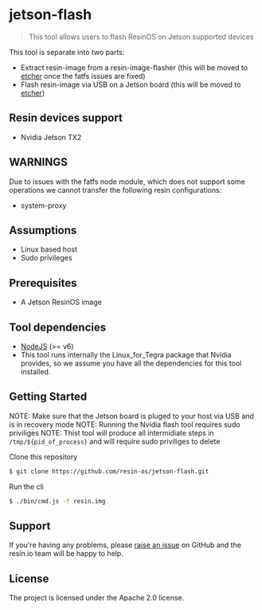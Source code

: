 # jetson-flash

> This tool allows users to flash ResinOS on Jetson supported devices

This tool is separate into two parts:
- Extract resin-image from a resin-image-flasher (this will be moved to [etcher](https://github.com/resin-io/etcher) once the fatfs issues are fixed)
- Flash resin-image via USB on a Jetson board (this will be moved to [etcher](https://github.com/resin-io/etcher))

Resin devices support
---------------------

* Nvidia Jetson TX2

WARNINGS
--------

Due to issues with the fatfs node module, which does not support some operations we cannot transfer the following resin configurations:

* system-proxy

Assumptions
-----------

- Linux based host
- Sudo privileges

Prerequisites
-------------

-  A Jetson ResinOS image 

Tool dependencies
-----------------

- [NodeJS](https://nodejs.org) (>= v6)
- This tool runs internally the Linux_for_Tegra package that Nvidia provides, so we assume you have all the dependencies for this tool installed.

Getting Started
---------------

NOTE: Make sure that the Jetson board is pluged to your host via USB and is in recovery mode
NOTE: Running the Nvidia flash tool requires sudo priviliges
NOTE: Thist tool will produce all intermidiate steps in `/tmp/${pid_of_process}` and will require sudo priviliges to delete

Clone this repository
```sh
$ git clone https://github.com/resin-os/jetson-flash.git
```

Run the cli
```sh
$ ./bin/cmd.js -f resin.img
```

Support
-------

If you're having any problems, please [raise an issue](https://github.com/resin-io/jetson-flash/issues/new) on GitHub and the resin.io team will be happy to help.

License
-------

The project is licensed under the Apache 2.0 license.

